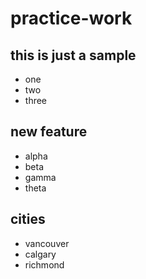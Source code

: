 # practice-work

## this is just a sample
* one
* two
* three

## new feature
* alpha
* beta
* gamma
* theta

## cities
* vancouver
* calgary
* richmond
